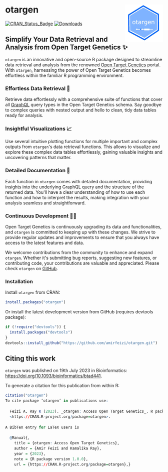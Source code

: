 
# otargen <img src="man/figures/logo.jpg" align="right" width="120" />


<!-- badges: start -->
[![CRAN_Status_Badge](https://www.r-pkg.org/badges/version/otargen?color=blue)](https://cran.r-project.org/web/packages/otargen)
[![Downloads](https://cranlogs.r-pkg.org/badges/otargen?color=yellow)](https://cran.rstudio.com/package=otargen) 
<!-- badges: end -->

## Simplify Your Data Retrieval and Analysis from Open Target Genetics ✨
`otargen` is an innovative and open-source R package designed to streamline data retrieval
and analysis from the renowned [Open Target Genetics](https://genetics.opentargets.org/) portal.
With `otargen`, harnessing the power of Open Target Genetics becomes effortless within the familiar R programming environment. 

### Effortless Data Retrieval 🚀

Retrieve data effortlessly with a comprehensive suite of functions that cover all
[GraphQL](https://api.genetics.opentargets.org/graphql/schema) query types in the Open Target Genetics schema. 
Say goodbye to complex queries with nested output and hello to clean, tidy data tables ready for analysis.

### Insightful Visualizations 📈

Use several intuitive plotting functions for multiple important and complex outputs from `otargen`'s
data retrieval functions. This allows to visualize and explore these complex data tables effortlessly,
gaining valuable insights and uncovering patterns that matter.

### Detailed Documentation 📖

Each function in `otargen` comes with detailed documentation, providing insights into the underlying GraphQL query
and the structure of the returned data. You'll have a clear understanding of how to use each function and how to
interpret the results, making integration with your analysis seamless and straightforward.

### Continuous Development 👨‍💻

Open Target Genetics is continuously upgrading its data and functionalities, and `otargen` is committed to keeping up
with these changes. We strive to provide regular updates and improvements to ensure that you always have access to
the latest features and data.

We welcome contributions from the community to enhance and expand `otargen`. Whether it's submitting bug reports,
suggesting new features, or contributing code, your contributions are valuable and appreciated.
Please check `otargen` on [GitHub](https://github.com/amirfeizi/otargen).

### Installation

Install `otargen` from CRAN:

```r
install.packages("otargen")
```



Or install the latest development version from GitHub (requires devtools package):

```r
if (!require("devtools")) {
  install.packages("devtools")
}
devtools::install_github("https://github.com/amirfeizi/otargen.git")
```

## Citing this work

`otargen` was published on 19th July 2023 in Bioinformatics:
<https://doi.org/10.1093/bioinformatics/btad441>.

To generate a citation for this publication from within R:

``` r
citation("otargen")
To cite package ‘otargen’ in publications use:

  Feizi A, Ray K (2023). _otargen: Access Open Target Genetics_. R package version 1.0.0,
  <https://CRAN.R-project.org/package=otargen>.

A BibTeX entry for LaTeX users is

  @Manual{,
    title = {otargen: Access Open Target Genetics},
    author = {Amir Feizi and Kamalika Ray},
    year = {2023},
    note = {R package version 1.0.0},
    url = {https://CRAN.R-project.org/package=otargen},}
```
